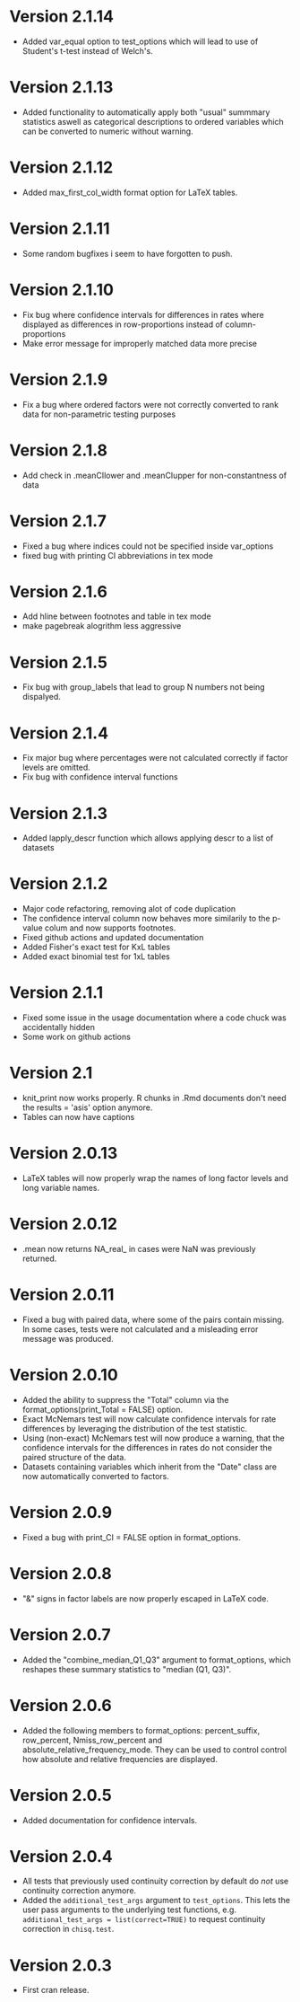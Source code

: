 # Version 2.1.14

* Added var_equal option to test_options which will lead to use of Student's t-test instead of Welch's.

# Version 2.1.13

* Added functionality to automatically apply both "usual" summmary statistics aswell as categorical descriptions to ordered variables which can be converted to numeric without warning.

# Version 2.1.12

* Added max_first_col_width format option for LaTeX tables.

# Version 2.1.11

* Some random bugfixes i seem to have forgotten to push.

# Version 2.1.10

* Fix bug where confidence intervals for differences in rates where displayed as differences in row-proportions instead of column-proportions
* Make error message for improperly matched data more precise

# Version 2.1.9

* Fix a bug where ordered factors were not correctly converted to rank data for non-parametric testing purposes

# Version 2.1.8

* Add check in .meanCIlower and .meanCIupper for non-constantness of data

# Version 2.1.7

* Fixed a bug where indices could not be specified inside var_options
* fixed bug with printing CI abbreviations in tex mode

# Version 2.1.6

* Add hline between footnotes and table in tex mode
* make pagebreak alogrithm less aggressive

# Version 2.1.5

* Fix bug with group_labels that lead to group N numbers not being dispalyed.

# Version 2.1.4

* Fix major bug where percentages were not calculated correctly if factor levels are omitted.
* Fix bug with confidence interval functions 

# Version 2.1.3

* Added lapply_descr function which allows applying descr to a list of datasets

# Version 2.1.2

* Major code refactoring, removing alot of code duplication
* The confidence interval column now behaves more similarily to the p-value colum and now supports footnotes.
* Fixed github actions and updated documentation
* Added Fisher's exact test for KxL tables
* Added exact binomial test for 1xL tables

# Version 2.1.1

* Fixed some issue in the usage documentation where a code chuck was accidentally hidden
* Some work on github actions

# Version 2.1

* knit_print now works properly. R chunks in .Rmd documents don't need the results = 'asis' option anymore.
* Tables can now have captions

# Version 2.0.13

* LaTeX tables will now properly wrap the names of long factor levels and long variable names.

# Version 2.0.12

* .mean now returns NA_real_ in cases were NaN was previously returned.

# Version 2.0.11

* Fixed a bug with paired data, where some of the pairs contain missing. In some cases, tests were not calculated and a misleading error message was produced.

# Version 2.0.10

* Added the ability to suppress the "Total" column via the format_options(print_Total = FALSE) option.
* Exact McNemars test will now calculate confidence intervals for rate differences by leveraging the distribution of the
test statistic.
* Using (non-exact) McNemars test will now produce a warning, that the confidence intervals for the differences in rates do not consider the paired structure of the data.
* Datasets containing variables which inherit from the "Date" class are now automatically converted to factors.

# Version 2.0.9

* Fixed a bug with print_CI = FALSE option in format_options.

# Version 2.0.8

* "&" signs in factor labels are now properly escaped in LaTeX code.

# Version 2.0.7

* Added the "combine_median_Q1_Q3" argument to format_options, which reshapes these summary statistics to "median (Q1, Q3)".

# Version 2.0.6

* Added the following members to format_options: percent_suffix, row_percent, Nmiss_row_percent and absolute_relative_frequency_mode. They can be used to control control how absolute and relative frequencies are displayed.

# Version 2.0.5

* Added documentation for confidence intervals.

# Version 2.0.4

* All tests that previously used continuity correction by default do _not_ use continuity correction anymore.
* Added the ``additional_test_args`` argument to ``test_options``. This lets the user pass arguments to the underlying test functions, e.g. ``additional_test_args = list(correct=TRUE)`` to request continuity correction in ``chisq.test``.

# Version 2.0.3
* First cran release.

